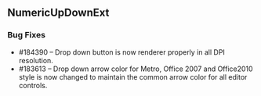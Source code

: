 ## NumericUpDownExt

### Bug Fixes

* \#184390 – Drop down button is now renderer properly in all DPI resolution.
* \#183613 – Drop down arrow color for Metro, Office 2007 and Office2010 style is now changed to maintain the common arrow color for all editor controls. 
